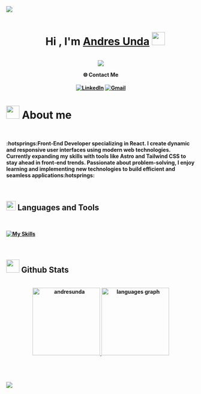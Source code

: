 <img src="https://user-images.githubusercontent.com/73097560/115834477-dbab4500-a447-11eb-908a-139a6edaec5c.gif">

<div>

<div id="user-content-toc">
  <ul align="center">
    <summary>
      <h1 style="display: inline-block" align="center"">
      <b>Hi , I'm 
      <a href="https://www.linkedin.com/in/andres-unda-armas-987640142" target="_blank">Andres Unda</a> 
      <img src="https://media.giphy.com/media/hvRJCLFzcasrR4ia7z/giphy.gif" width="35">
      </h1>
      </summary>
  </ul>
</div>
  
<p align="center">
  <a href="https://github.com/DenverCoder1/readme-typing-svg">
  <img src="https://readme-typing-svg.herokuapp.com?font=Time+New+Roman&color=cyan&size=25&center=true&vCenter=true&width=500&height=100&lines=Front+End+Developer">
</a>

</p>
</div>


<div align="center">
 🌐  Contact Me
</div>

<div align="center">
</br>
<a href="https://www.linkedin.com/in/andres-unda-armas-987640142" target="_blank"><img src="https://img.shields.io/badge/LinkedIn-0077B5?style=for-the-badge&logo=linkedin&logoColor=white" alt="LinkedIn"></a>
<a href="mailto:undadevcode@gmail.com" target="_blank"><img src="https://img.shields.io/badge/Gmail-D14836?style=for-the-badge&logo=gmail&logoColor=white" alt="Gmail"></a>
</div>


# <picture><img src = "https://github.com/7oSkaaa/7oSkaaa/blob/main/Images/about_me.gif?raw=true" width = 35px></picture><b> About me</b>

<br>

<p>:hotsprings:Front-End Developer specializing in React. I create dynamic and responsive user interfaces using modern web technologies. Currently expanding my skills with tools like Astro and Tailwind CSS to stay ahead in front-end trends. Passionate about problem-solving, I enjoy learning and implementing new technologies to build efficient and seamless applications:hotsprings:</p>

<br>


## <img src="https://media2.giphy.com/media/QssGEmpkyEOhBCb7e1/giphy.gif?cid=ecf05e47a0n3gi1bfqntqmob8g9aid1oyj2wr3ds3mg700bl&rid=giphy.gif" width ="25"><b> Languages and Tools</b>
<br>


[![My Skills](https://skillicons.dev/icons?i=js,html,css,react,laravel,figma,github,git,tailwind,mui,bootstrap,postman,php,mysql,vscode,angular,astro,nodejs,npm)](https://skillicons.dev)



<br>


## <img src="https://media.giphy.com/media/iY8CRBdQXODJSCERIr/giphy.gif" width="35"><b> Github Stats </b>
<br>

<div align="center">
  
<a href="https://github.com/andresunda">
  <img src="https://github-readme-stats.vercel.app/api?username=andresunda&hide_title=false&hide_rank=false&show_icons=true&include_all_commits=true&count_private=true&disable_animations=false&theme=github_dark&locale=en&hide_border=false" height="180" alt="andresunda"  />
  <img src="https://github-readme-stats.vercel.app/api/top-langs?username=andresunda&locale=en&hide_title=false&layout=compact&card_width=320&langs_count=8&theme=github_dark&hide_border=false" height="180" alt="languages graph"  />
  </br>
 <!--- <a href="https://git.io/streak-stats"><img src="https://github-readme-streak-stats.herokuapp.com?user=andresunda&theme=github-dark-blue&border_radius=6" alt="GitHub Streak" /></a>-->
</a>

</div>

<br>
<br>
<br>

<br>
<img src="https://user-images.githubusercontent.com/73097560/115834477-dbab4500-a447-11eb-908a-139a6edaec5c.gif">
<br>

